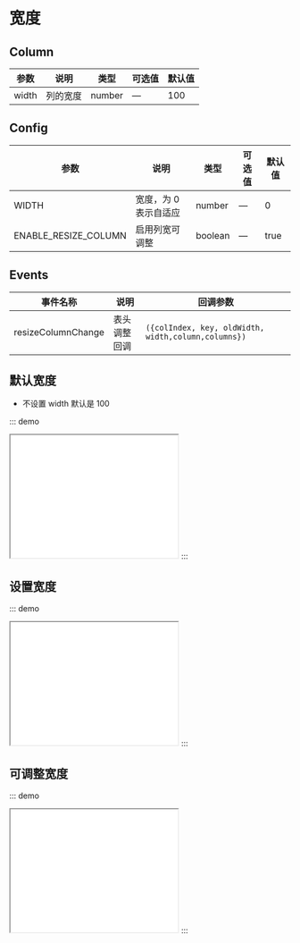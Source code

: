 # 宽度

## Column

| 参数  | 说明     | 类型   | 可选值 | 默认值 |
| ----- | -------- | ------ | ------ | ------ |
| width | 列的宽度 | number | —      | 100    |

## Config

| 参数                 | 说明                  | 类型    | 可选值 | 默认值 |
| -------------------- | --------------------- | ------- | ------ | ------ |
| WIDTH                | 宽度，为 0 表示自适应 | number  | —      | 0      |
| ENABLE_RESIZE_COLUMN | 启用列宽可调整        | boolean | —      | true   |

## Events

| 事件名称           | 说明         | 回调参数                                            |
| ------------------ | ------------ | --------------------------------------------------- |
| resizeColumnChange | 表头调整回调 | `({colIndex, key, oldWidth, width,column,columns})` |

## 默认宽度

- 不设置 width 默认是 100

::: demo

<iframe src="/width/base.html" style="min-height:220px"></iframe>
:::

## 设置宽度

::: demo

<iframe src="/width/setting.html" style="min-height:220px"></iframe>
:::

## 可调整宽度

::: demo

<iframe src="/width/resize.html" style="min-height:220px"></iframe>
:::
